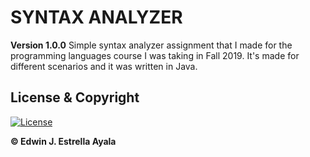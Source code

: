 
# SYNTAX ANALYZER
**Version 1.0.0**
Simple syntax analyzer assignment that I made for the programming languages course I was taking in Fall 2019. It's made for different scenarios and it was written in Java.


## License & Copyright
[![License](https://img.shields.io/github/license/pdeguayaba/phone-store-cpp)](https://github.com/pdeguayaba/syntax-analyzer/blob/master/LICENSE)

**© Edwin J. Estrella Ayala**
